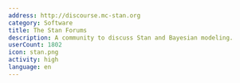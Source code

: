 ```yaml
---
address: http://discourse.mc-stan.org
category: Software
title: The Stan Forums
description: A community to discuss Stan and Bayesian modeling.
userCount: 1802
icon: stan.png
activity: high
language: en
---
```


